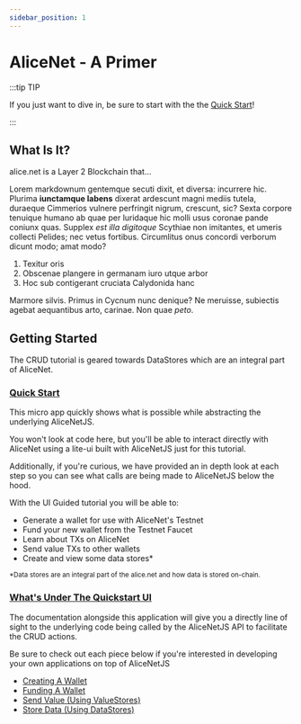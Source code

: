```yaml
---
sidebar_position: 1
---
```


# AliceNet - A Primer

:::tip TIP

If you just want to dive in, be sure to start with the the [Quick Start](/)!

:::

## What Is It?

alice.net is a Layer 2 Blockchain that...

Lorem markdownum gentemque secuti dixit, et diversa: incurrere hic. Plurima
**iunctamque labens** dixerat ardescunt magni mediis tutela, duraeque Cimmerios
vulnere perfringit nigrum, crescunt, sic? Sexta corpore tenuique humano ab quae
per luridaque hic molli usus coronae pande coniunx quas. Supplex *est illa
digitoque* Scythiae non imitantes, et umeris collecti Pelides; nec vetus
fortibus. Circumlitus onus concordi verborum dicunt modo; amat modo?

1. Texitur oris
2. Obscenae plangere in germanam iuro utque arbor
3. Hoc sub contigerant cruciata Calydonida hanc

Marmore silvis. Primus in Cycnum nunc denique? Ne meruisse, subiectis agebat
aequantibus arto, carinae. Non quae *peto*.

## Getting Started

The CRUD tutorial is geared towards DataStores which are an integral part of AliceNet. 

### [Quick Start](/)

This micro app quickly shows what is possible while abstracting the underlying AliceNetJS.

You won't look at code here, but you'll be able to interact directly with AliceNet using a lite-ui built with AliceNetJS just for this tutorial.

Additionally, if you're curious, we have provided an in depth look at each step so you can see what calls are being made to AliceNetJS below the hood.

With the UI Guided tutorial you will be able to:

- Generate a wallet for use with AliceNet's Testnet
- Fund your new wallet from the Testnet Faucet
- Learn about TXs on AliceNet
- Send value TXs to other wallets
- Create and view some data stores*

<sub>*Data stores are an integral part of the alice.net and how data is stored on-chain.</sub> 

### [What's Under The Quickstart UI](/docs/ui-in-depth/create-a-wallet)

The documentation alongside this application will give you a directly line of sight to the underlying code being called by the AliceNetJS API to facilitate the CRUD actions.

Be sure to check out each piece below if you're interested in developing your own applications on top of AliceNetJS

- [Creating A Wallet](http://google.com)
- [Funding A Wallet](http://google.com)
- [Send Value (Using ValueStores)](http://google.com)
- [Store Data (Using DataStores)](http://google.com)